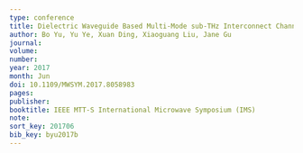 ```yaml
---
type: conference
title: Dielectric Waveguide Based Multi-Mode sub-THz Interconnect Channel for High Data-Rate High Bandwidth-Density Planar Chip-to-Chip Communication
author: Bo Yu, Yu Ye, Xuan Ding, Xiaoguang Liu, Jane Gu
journal:
volume:
number:
year: 2017
month: Jun
doi: 10.1109/MWSYM.2017.8058983
pages:
publisher:
booktitle: IEEE MTT-S International Microwave Symposium (IMS)
note:
sort_key: 201706
bib_key: byu2017b
---
```

